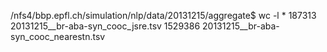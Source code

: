 


/nfs4/bbp.epfl.ch/simulation/nlp/data/20131215/aggregate$ wc -l *
   187313 20131215__br-aba-syn_cooc_jsre.tsv
  1529386 20131215__br-aba-syn_cooc_nearestn.tsv
  
  
  